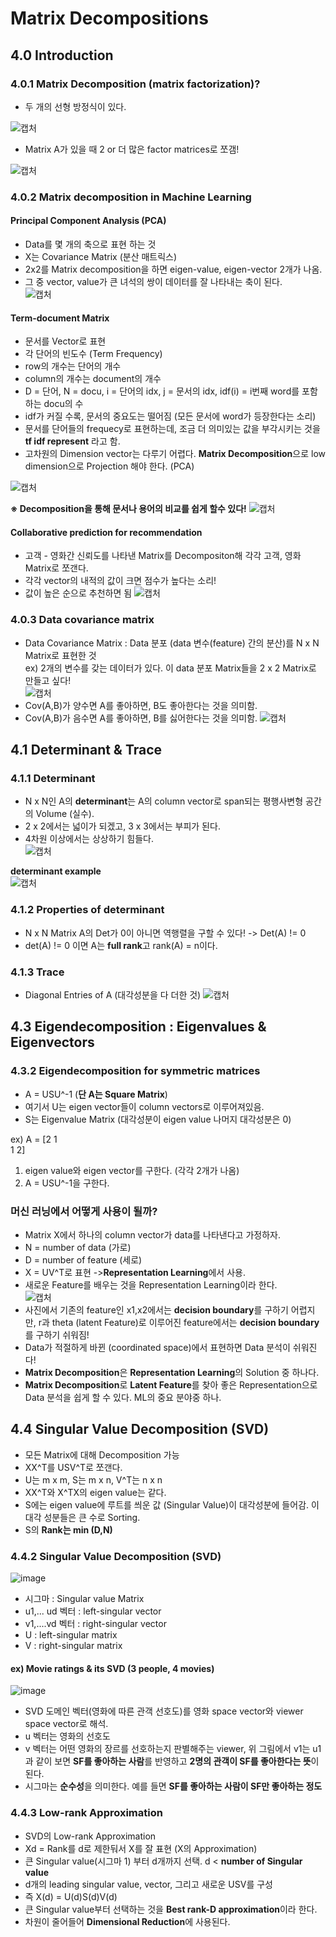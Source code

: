 # Matrix Decompositions

## 4.0 Introduction  

### 4.0.1 Matrix Decomposition (matrix factorization)?  
- 두 개의 선형 방정식이 있다.

![캡처](https://user-images.githubusercontent.com/32921115/99868034-32df8c00-2c02-11eb-8301-5471ab8a71bd.PNG)

- Matrix A가 있을 때 2 or 더 많은 factor matrices로 쪼갬!

![캡처](https://user-images.githubusercontent.com/32921115/99868044-573b6880-2c02-11eb-8e41-e65239670f12.PNG)


### 4.0.2 Matrix decomposition in Machine Learning  

#### Principal Component Analysis (PCA)  
- Data를 몇 개의 축으로 표현 하는 것  
- X는 Covariance Matrix (분산 매트릭스)  
- 2x2를 Matrix decomposition을 하면 eigen-value, eigen-vector 2개가 나옴.  
- 그 중 vector, value가 큰 녀석의 쌍이 데이터를 잘 나타내는 축이 된다.  
![캡처](https://user-images.githubusercontent.com/32921115/99868289-936fc880-2c04-11eb-977e-4031cf6d4803.PNG)

#### Term-document Matrix  
- 문서를 Vector로 표현  
- 각 단어의 빈도수 (Term Frequency)  
- row의 개수는 단어의 개수  
- column의 개수는 document의 개수  
- D = 단어, N = docu, i = 단어의 idx, j = 문서의 idx, idf(i) = i번째 word를 포함하는 docu의 수  
- idf가 커질 수록, 문서의 중요도는 떨어짐 (모든 문서에 word가 등장한다는 소리)  
- 문서를 단어들의 frequecy로 표현하는데, 조금 더 의미있는 값을 부각시키는 것을 **tf idf represent** 라고 함.  
- 고차원의 Dimension vector는 다루기 어렵다. **Matrix Decomposition**으로 low dimension으로 Projection 해야 한다. (PCA)  

![캡처](https://user-images.githubusercontent.com/32921115/99868472-20675180-2c06-11eb-8894-e87817aab658.PNG)

**※ Decomposition을 통해 문서나 용어의 비교를 쉽게 할수 있다!** 
![캡처](https://user-images.githubusercontent.com/32921115/99868528-a388a780-2c06-11eb-999c-f2327fdc4c3e.PNG)

#### Collaborative prediction for recommendation  
- 고객 - 영화간 신뢰도를 나타낸 Matrix를 Decompositon해 각각 고객, 영화 Matrix로 쪼갠다.  
- 각각 vector의 내적의 값이 크면 점수가 높다는 소리!  
- 값이 높은 순으로 추천하면 됨
![캡처](https://user-images.githubusercontent.com/32921115/99868660-b8196f80-2c07-11eb-993d-612cc6c54542.PNG)

### 4.0.3 Data covariance matrix
- Data Covariance Matrix : Data 분포 (data 변수(feature) 간의 분산)를 N x N Matrix로 표현한 것  
ex) 2개의 변수를 갖는 데이터가 있다. 이 data 분포 Matrix들을 2 x 2 Matrix로 만들고 싶다!  
![캡처](https://user-images.githubusercontent.com/32921115/99868758-c1570c00-2c08-11eb-9d86-c36392e880e1.PNG)
- Cov(A,B)가 양수면 A를 좋아하면, B도 좋아한다는 것을 의미함. 
- Cov(A,B)가 음수면 A를 좋아하면, B를 싫어한다는 것을 의미함. 
![캡처](https://user-images.githubusercontent.com/32921115/99868821-55c16e80-2c09-11eb-8a3f-f6302e779036.PNG)

## 4.1 Determinant & Trace  

### 4.1.1 Determinant  
- N x N인 A의 **determinant**는 A의 column vector로 span되는 평행사변형 공간의 Volume (실수).  
- 2 x 2에서는 넓이가 되겠고, 3 x 3에서는 부피가 된다.  
- 4차원 이상에서는 상상하기 힘들다.  
![캡처](https://user-images.githubusercontent.com/32921115/99868891-ffa0fb00-2c09-11eb-9193-215c66b3111f.PNG)

**determinant example**  
![캡처](https://user-images.githubusercontent.com/32921115/99868956-9077d680-2c0a-11eb-8a62-565330c1c30b.PNG)

### 4.1.2 Properties of determinant  
- N x N Matrix A의 Det가 0이 아니면 역행렬을 구할 수 있다! -> Det(A) != 0  
- det(A) != 0 이면 A는 **full rank**고 rank(A) = n이다.  

### 4.1.3 Trace  
- Diagonal Entries of A (대각성분을 다 더한 것)
![캡처](https://user-images.githubusercontent.com/32921115/99869013-11cf6900-2c0b-11eb-86d0-94b4f2060f2c.PNG)

## 4.3 Eigendecomposition : Eigenvalues & Eigenvectors
### 4.3.2 Eigendecomposition for symmetric matrices  
- A = USU^-1 (**단 A는 Square Matrix**)  
- 여기서 U는 eigen vector들이 column vectors로 이루어져있음.  
- S는 Eigenvalue Matrix (대각성분이 eigen value 나머지 대각성분은 0)  

ex) A = [2 1  
         1 2]
         
1. eigen value와 eigen vector를 구한다. (각각 2개가 나옴)    
2. A = USU^-1을 구한다.  

### 머신 러닝에서 어떻게 사용이 될까?  
- Matrix X에서 하나의 column vector가 data를 나타낸다고 가정하자.  
- N = number of data (가로)  
- D = number of feature (세로)  
- X = UV^T로 표현 ->**Representation Learning**에서 사용. 
- 새로운 Feature를 배우는 것을 Representation Learning이라 한다.  
![캡처](https://user-images.githubusercontent.com/32921115/100427944-940dd080-30d6-11eb-85d1-e5bcdc7fd5b6.PNG)
- 사진에서 기존의 feature인 x1,x2에서는 **decision boundary**를 구하기 어렵지만, r과 theta (latent Feature)로 이루어진 feature에서는 **decision boundary**를 구하기 쉬워짐!  
- Data가 적절하게 바뀐 (coordinated space)에서 표현하면 Data 분석이 쉬워진다!  
- **Matrix Decomposition**은 **Representation Learning**의 Solution 중 하나다.  
- **Matrix Decomposition**로 **Latent Feature**를 찾아 좋은 Representation으로 Data 분석을 쉽게 할 수 있다. ML의 중요 분야중 하나.  

## 4.4 Singular Value Decomposition (SVD)  
- 모든 Matrix에 대해 Decomposition 가능  
- XX^T를 USV^T로 쪼갠다.  
- U는 m x m, S는 m x n, V^T는 n x n  
- XX^T와 X^TX의 eigen value는 같다.  
- S에는 eigen value에 루트를 씌운 값 (Singular Value)이 대각성분에 들어감. 이 대각 성분들은 큰 수로 Sorting.  
- S의 **Rank는 min (D,N)**  

### 4.4.2 Singular Value Decomposition (SVD)  
![image](https://user-images.githubusercontent.com/32921115/100431638-cc63dd80-30db-11eb-8202-d9c89fc3ce1a.png)

- 시그마 : Singular value Matrix
- u1,... ud 벡터 : left-singular vector   
- v1,....vd 벡터 : right-singular vector  
- U : left-singular matrix  
- V : right-singular matrix  

#### ex) Movie ratings & its SVD (3 people, 4 movies)  
![image](https://user-images.githubusercontent.com/32921115/100433392-5b71f500-30de-11eb-8e94-462462cc13d5.png)

- SVD 도메인 벡터(영화에 따른 관객 선호도)를 영화 space vector와 viewer space vector로 해석.  
- u 벡터는 영화의 선호도  
- v 벡터는 어떤 영화의 장르를 선호하는지 판별해주는 viewer, 위 그림에서 v1는 u1과 같이 보면 **SF를 좋아하는 사람**를 반영하고 **2명의 관객이 SF를 좋아한다는 뜻**이 된다.  
- 시그마는 **순수성**을 의미한다. 예를 들면 **SF를 좋아하는 사람이 SF만 좋아하는 정도**

### 4.4.3 Low-rank Approximation  
- SVD의 Low-rank Approximation  
- Xd = Rank를 d로 제한둬서 X를 잘 표현 (X의 Approximation)  
- 큰 Singular value(시그마 1) 부터 d개까지 선택. d < **number of Singular value**  
- d개의 leading singular value, vector, 그리고 새로운 USV를 구성  
- 즉 X(d) = U(d)S(d)V(d)  
- 큰 Singular value부터 선택하는 것을 **Best rank-D approximation**이라 한다.  
- 차원이 줄어들어 **Dimensional Reduction**에 사용된다.
